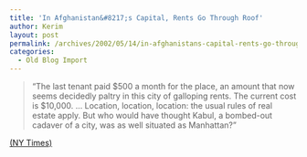 ```yaml
---
title: 'In Afghanistan&#8217;s Capital, Rents Go Through Roof'
author: Kerim
layout: post
permalink: /archives/2002/05/14/in-afghanistans-capital-rents-go-through-roof/
categories:
  - Old Blog Import
---
```


>   &#8220;The last tenant paid $500 a month for the place, an amount that now seems decidedly paltry in this city of galloping rents. The current cost is $10,000. &#8230; Location, location, location: the usual rules of real estate apply. But who would have thought Kabul, a bombed-out cadaver of a city, was as well situated as Manhattan?&#8221;


<a href="http://www.nytimes.com/2002/05/14/international/asia/14KABU.html?tntemail0" onclick="_gaq.push(['_trackEvent', 'outbound-article', 'http://www.nytimes.com/2002/05/14/international/asia/14KABU.html?tntemail0', '(NY Times)']);" >(NY Times)</a>


